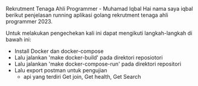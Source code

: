 Rekrutment Tenaga Ahli Programmer - Muhamad Iqbal
Hai nama saya iqbal berikut penjelasan running aplikasi golang rekrutment tenaga ahli programmer 2023.

Untuk melakukan pengechekan kali ini dapat mengikuti langkah-langkah di bawah ini:
- Install Docker dan docker-compose
- Lalu jalankan 'make docker-build' pada direktori reposiotori
- Lalu jalankan 'make docker-compose-run' pada direktori repositori
- Lalu export postman untuk pengujian
  - api yang terdiri Get join, Get health, Get Search
